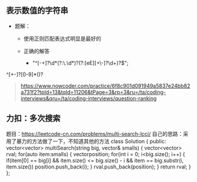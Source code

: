 ## 表示数值的字符串

* 题解：
	* 使用正则匹配表达式明显是最好的
	
	* 正确的解答
		* "^[-+]?\\d*(?:\\.\\d*)?(?:[eE][+\\-]?\\d+)?$";

^[+-]?[0-9]*()?


> https://www.nowcoder.com/practice/6f8c901d091949a5837e24bb82a731f2?tpId=13&tqId=11206&tPage=3&rp=3&ru=/ta/coding-interviews&qru=/ta/coding-interviews/question-ranking


## 力扣：多次搜索
题目：https://leetcode-cn.com/problems/multi-search-lcci/
自己的思路：采用了暴力的方法做了一下，不知道其他的方法
		class Solution {
		public:
		    vector<vector<int>> multiSearch(string big, vector<string>& smalls) {
		        vector<vector<int>> rval;
		        for(auto item:smalls)
		        {
		            vector<int>position;
		            for(int i = 0; i<big.size(); i++)
		            {
		                if(item[0] == big[i] && item.size() <= big.size() - i && item == big.substr(i, item.size())
		                    position.push_back(i);
		            }
		            rval.push_back(position);
		        }
		        return rval;
		    }
		};
